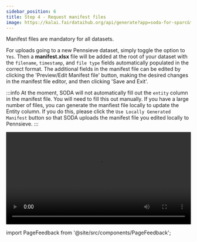 ```yaml
---
sidebar_position: 6
title: Step 4 - Request manifest files
image: https://kalai.fairdataihub.org/api/generate?app=soda-for-sparc&title=Step%205%20-%20Request%20manifest%20files&description=Prepare%20Dataset&org=fairdataihub
---
```


Manifest files are mandatory for all datasets.

For uploads going to a new Pennsieve dataset, simply toggle the option to `Yes`. Then a **manifest.xlsx** file will be added at the root of your dataset with the `filename`, `timestamp`, and `file type` fields automatically populated in the correct format. The additional fields in the manifest file can be edited by clicking the 'Preview/Edit Manifest file' button, making the desired changes in the manifest file editor, and then clicking 'Save and Exit'.

:::info
At the moment, SODA will not automatically fill out the `entity` column in the manifest file. You will need to fill this out manually. If you have
a large number of files, you can generate the manfiest file locally to update the Entity column. If you do this, please click the `Use Locally Generated Manifest` button so that SODA uploads the manifest
file you edited locally to Pennsieve.
:::

<video
   controls
   autoPlay
   loop
   width="100%"
   src="https://github.com/fairdataihub/SODA-for-SPARC/raw/sds3/docs/documentation/Videos/soda-for-sparc-manifests.mp4"
/>

import PageFeedback from '@site/src/components/PageFeedback';

<PageFeedback />
